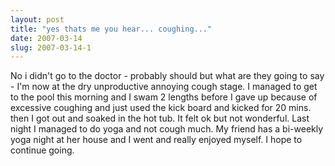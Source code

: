 ```yaml
---
layout: post
title: "yes thats me you hear... coughing..."
date: 2007-03-14
slug: 2007-03-14-1
---
```


No i didn&apos;t go to the doctor - probably should but what are they going to say - I&apos;m now at the dry unproductive annoying cough stage.  I managed to get to the pool this morning and I swam 2 lengths before I gave up because of excessive coughing and just used the kick board and kicked for 20 mins.  then I got out and soaked in the hot tub.  It felt ok but not wonderful.  Last night I managed to do yoga and not cough much.  My friend has a bi-weekly yoga night at her house and I went and really enjoyed myself.  I hope to continue going.


